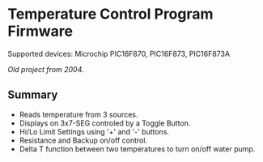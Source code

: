 # Temperature Control Program Firmware

Supported devices: Microchip PIC16F870, PIC16F873, PIC16F873A

_Old project from 2004._

## Summary

- Reads temperature from 3 sources.
- Displays on 3x7-SEG controled by a Toggle Button.
- Hi/Lo Limit Settings using '+' and '-' buttons.
- Resistance and Backup on/off control.
- Delta T function between two temperatures to turn on/off water pump.
